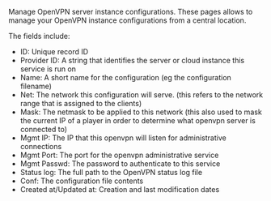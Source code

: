 Manage OpenVPN server instance configurations.
These pages allows to manage your OpenVPN instance configurations from a central location.

The fields include:
* ID: Unique record ID
* Provider ID: A string that identifies the server or cloud instance this service is run on
* Name: A short name for the configuration (eg the configuration filename)
* Net: The network this configuration will serve. (this refers to the network range that is assigned to the clients)
* Mask: The netmask to be applied to this network (this also used to mask the current IP of a player in order to determine what openvpn server is connected to)
* Mgmt IP: The IP that this openvpn will listen for administrative connections
* Mgmt Port: The port for the openvpn administrative service
* Mgmt Passwd: The password to authenticate to this service
* Status log: The full path to the OpenVPN status log file
* Conf: The configuration file contents
* Created at/Updated at: Creation and last modification dates
